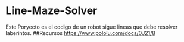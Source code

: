 # Line-Maze-Solver
Este Poryecto es el codigo de un robot sigue lineas que debe resolver laberintos.
##Recursos
https://www.pololu.com/docs/0J21/8
